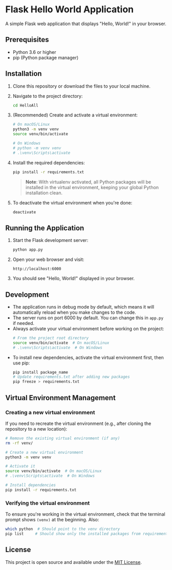 # Flask Hello World Application

A simple Flask web application that displays "Hello, World!" in your browser.

## Prerequisites

- Python 3.6 or higher
- pip (Python package manager)

## Installation

1. Clone this repository or download the files to your local machine.

2. Navigate to the project directory:
   ```bash
   cd HelloAll
   ```

3. (Recommended) Create and activate a virtual environment:
   ```bash
   # On macOS/Linux
   python3 -m venv venv
   source venv/bin/activate

   # On Windows
   # python -m venv venv
   # .\venv\Scripts\activate
   ```

4. Install the required dependencies:
   ```bash
   pip install -r requirements.txt
   ```

   > **Note**: With virtualenv activated, all Python packages will be installed in the virtual environment, keeping your global Python installation clean.

5. To deactivate the virtual environment when you're done:
   ```bash
   deactivate
   ```

## Running the Application

1. Start the Flask development server:
   ```bash
   python app.py
   ```

2. Open your web browser and visit:
   ```
   http://localhost:6000
   ```

3. You should see "Hello, World!" displayed in your browser.

## Development

- The application runs in debug mode by default, which means it will automatically reload when you make changes to the code.
- The server runs on port 6000 by default. You can change this in `app.py` if needed.
- Always activate your virtual environment before working on the project:
  ```bash
  # From the project root directory
  source venv/bin/activate  # On macOS/Linux
  # .\venv\Scripts\activate  # On Windows
  ```
- To install new dependencies, activate the virtual environment first, then use pip:
  ```bash
  pip install package_name
  # Update requirements.txt after adding new packages
  pip freeze > requirements.txt
  ```

## Virtual Environment Management

### Creating a new virtual environment
If you need to recreate the virtual environment (e.g., after cloning the repository to a new location):

```bash
# Remove the existing virtual environment (if any)
rm -rf venv/

# Create a new virtual environment
python3 -m venv venv

# Activate it
source venv/bin/activate  # On macOS/Linux
# .\venv\Scripts\activate  # On Windows

# Install dependencies
pip install -r requirements.txt
```

### Verifying the virtual environment
To ensure you're working in the virtual environment, check that the terminal prompt shows `(venv)` at the beginning. Also:

```bash
which python  # Should point to the venv directory
pip list     # Should show only the installed packages from requirements.txt
```

## License

This project is open source and available under the [MIT License](LICENSE).
